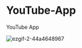 # YouTube-App
YouTube App 

![ezgif-2-44a4648967](https://user-images.githubusercontent.com/104199818/192484410-e6a51240-ae95-4cb4-8a51-e05527c155a5.gif)
